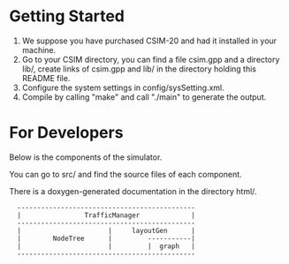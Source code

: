 Getting Started
======

1. We suppose you have purchased CSIM-20 and had it installed in your machine.
2. Go to your CSIM directory, you can find a file csim.gpp and a directory lib/, create links of csim.gpp and lib/ in the directory holding this README file.
3. Configure the system settings in config/sysSetting.xml.
4. Compile by calling "make" and call "./main" to generate the output.

For Developers
======

Below is the components of the simulator.  

You can go to src/ and find the source files of each component.

There is a doxygen-generated documentation in the directory html/.

      ---------------------------------------------
      |                TrafficManager             |
      ---------------------------------------------
      |                      |     layoutGen      |
      |        NodeTree      |         -----------|
      |                      |         |  graph   |
      ---------------------------------------------

